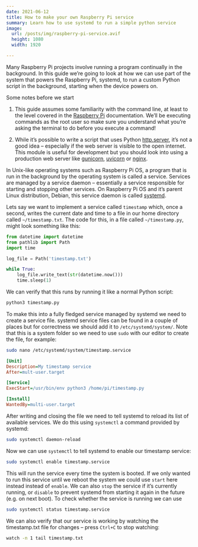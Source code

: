 ```yaml
---
date: 2021-06-12
title: How to make your own Raspberry Pi service
summary: Learn how to use systemd to run a simple python service
image:
  url: /posts/img/raspberry-pi-service.avif
  height: 1080
  width: 1920

---
```


Many Raspberry Pi projects involve running a program continually in the background. In this guide we’re going to look at how we can use part of the system that powers the Raspberry Pi, systemd, to run a custom Python script in the background, starting when the device powers on.

Some notes before we start

1. This guide assumes some familiarity with the command line, at least to the level covered in the [Raspberry Pi](https://www.raspberrypi.org/documentation/usage/terminal/) documentation. We’ll be executing commands as the root user so make sure you understand what you’re asking the terminal to do before you execute a command!

2. While it’s possible to write a script that uses Python [http.server](https://docs.python.org/3/library/http.server.html), it’s not a good idea – especially if the web server is visible to the open internet. This module is useful for development but you should look into using a production web server like [gunicorn](https://gunicorn.org), [uvicorn](https://www.uvicorn.org) or [nginx](https://www.nginx.com).

In Unix-like operating systems such as Raspberry Pi OS, a program that is run in the background by the operating system is called a service. Services are managed by a service daemon – essentially a service responsible for starting and stopping other services. On Raspberry Pi OS and it’s parent Linux distribution, Debian, this service daemon is called [systemd](https://en.wikipedia.org/wiki/Systemd).

Lets say we want to implement a service called `timestamp` which, once a second, writes the current date and time to a file in our home directory called `~/timestamp.txt`. The code for this, in a file called `~/timestamp.py`, might look something like this:

```python
from datetime import datetime
from pathlib import Path
import time

log_file = Path('timestamp.txt')

while True:
    log_file.write_text(str(datetime.now()))
    time.sleep(1)
```

We can verify that this runs by running it like a normal Python script:

```sh
python3 timestamp.py
```

To make this into a fully fledged service managed by systemd we need to create a service file. systemd service files can be found in a couple of places but for correctness we should add it to `/etc/systemd/system/`. Note that this is a system folder so we need to use `sudo` with our editor to create the file, for example:

```sh
sudo nano /etc/systemd/system/timestamp.service
```

```ini
[Unit]
Description=My timestamp service
After=mult-user.target

[Service]
ExecStart=/usr/bin/env python3 /home/pi/timestamp.py

[Install]
WantedBy=multi-user.target
```

After writing and closing the file we need to tell systemd to reload its list of available services. We do this using `systemctl` a command provided by systemd:

```sh
sudo systemctl daemon-reload
```

Now we can use `systemctl` to tell systemd to enable our timestamp service:

```sh
sudo systemctl enable timestamp.service
```

This will run the service every time the system is booted. If we only wanted to run this service until we reboot the system we could use `start` here instead instead of `enable`. We can also `stop` the service if it’s currently running, or `disable` to prevent systemd from starting it again in the future (e.g. on next boot). To check whether the service is running we can use

```sh
sudo systemctl status timestamp.service
```

We can also verify that our service is working by watching the timestamp.txt file for changes – press `Ctrl+C` to stop watching:

```sh
watch -n 1 tail timestamp.txt
```
